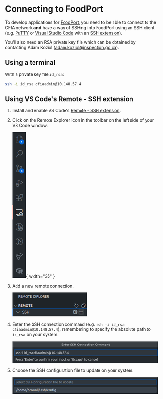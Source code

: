 # Connecting to FoodPort

To develop applications for [FoodPort](http://10.148.57.4/), you need to be able to connect to the CFIA network **and** have a way of SSHing into FoodPort using an SSH client (e.g. [PuTTY](https://putty.org/) or [Visual Studio Code](https://code.visualstudio.com/) with an [SSH extension](https://code.visualstudio.com/docs/remote/ssh)).

You'll also need an RSA private key file which can be obtained by contacting Adam Koziol ([adam.koziol@inspection.gc.ca](mailto:adam.koziol@inspection.gc.ca)).

## Using a terminal

With a private key file `id_rsa`:

```bash
ssh -i id_rsa cfiaadmin@10.148.57.4
```

## Using VS Code's Remote - SSH extension

1. Install and enable VS Code's [Remote - SSH extension](https://code.visualstudio.com/docs/remote/ssh).

2. Click on the Remote Explorer icon in the toolbar on the left side of your VS Code window.

    ![Remote - SSH extension in VS Code's sidebar](assets/images/vs-code-ssh-sidebar.png){ width="35" }

3. Add a new remote connection.

    ![Add new remote connection in VS Code](assets/images/vs-code-remote-explorer-add.png)

4. Enter the SSH connection command (e.g. `ssh -i id_rsa cfiaadmin@10.148.57.4`), remembering to specify the absolute path to `id_rsa` on your system.

    ![Enter SSH connection command in VS Code](assets/images/vs-code-enter-ssh-cmd.png)

5. Choose the SSH configuration file to update on your system.

    ![Choose SSH config file to update](assets/images/vs-code-ssh-config-file-update.png)